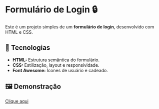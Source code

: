 # Formulário de Login 🔒

Este é um projeto simples de um **formulário de login**, desenvolvido com HTML e CSS.
## 🚀 Tecnologias

* **HTML:** Estrutura semântica do formulário.
* **CSS:** Estilização, layout e responsividade.
* **Font Awesome:** Ícones de usuário e cadeado.

## 🖼️ Demonstração

[Clique aqui](https://hadjars.github.io/login-interface/?email=s.hadjareis%40gmail.com&password=awdawda#)
